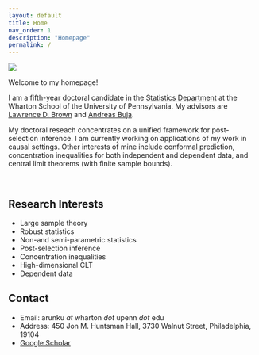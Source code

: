 ```yaml
---
layout: default
title: Home
nav_order: 1
description: "Homepage"
permalink: /
---
```


<div class="container">
	<div class="row">
		<div class="col-4">
			<img src="{{'/assets/images/dolomites_sm.jpeg'| prepend:site.baseurl}}">
		</div>
		<div class="col">
			<p class="text-justify">
				Welcome to my homepage! 
			</p>
			<p class="text-justify">
				I am a fifth-year doctoral candidate in the <a href="https://statistics.wharton.upenn.edu">Statistics Department</a> at the Wharton School of the University of Pennsylvania. My advisors are <a href="http://www-stat.wharton.upenn.edu/~lbrown/">Lawrence D. Brown</a> and <a href="http://www-stat.wharton.upenn.edu/~buja/">Andreas Buja</a>.
			</p>
<!-- 			<p class="text-justify">
				I completed B.Stat (2010--2013) and M.Stat (2013--2015) in statistics in <a href="https://www.isical.ac.in">Indian Statistical Institute</a>, Kolkata.
			</p> -->
			<p class="text-justify">
				My doctoral reseach concentrates on a unified framework for post-selection inference. I am currently working on applications of my work in causal settings. Other interests of mine include conformal prediction, concentration inequalities for both independent and dependent data, and central limit theorems (with finite sample bounds).  
			</p>
		</div>
	</div>
</div>

<br>

## Research Interests

<div class="container">
	<div class="row">
		<div class="col">
			<ul>
				<li> Large sample theory </li>
				<li> Robust statistics </li>
				<li> Non-and semi-parametric statistics </li>
				<li> Post-selection inference </li>
				<li> Concentration inequalities </li>
				<li> High-dimensional CLT </li>
				<li> Dependent data </li>
			</ul>
		</div>
	</div>
</div>


## Contact

- Email: arunku *at* wharton *dot* upenn *dot* edu
- Address: 450 Jon M. Huntsman Hall, 3730 Walnut Street, Philadelphia, 19104
- [Google Scholar](https://scholar.google.com.hk/citations?user=k2uOCu0AAAAJ&hl=en&oi=ao)


